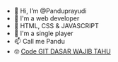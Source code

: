 - 👋 Hi, I’m @Panduprayudi
- 👀 I'm a web developer
- 🌱 HTML, CSS & JAVASCRIPT
- 💞️ I'm a single player
- 📫 Call me Pandu
- 🤓 [Code GIT DASAR WAJIB TAHU](https://github.com/Panduprayudi/Panduprayudi/releases)
